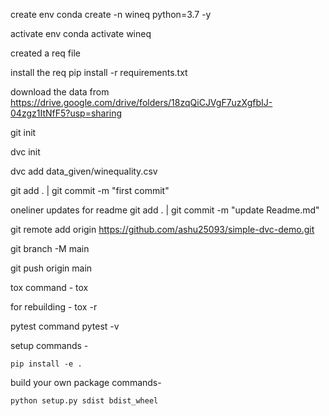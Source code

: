 create env
    conda create -n wineq python=3.7 -y
    
activate env
    conda activate wineq

created a req file

install the req
    pip install -r requirements.txt

download the data from
    https://drive.google.com/drive/folders/18zqQiCJVgF7uzXgfbIJ-04zgz1ItNfF5?usp=sharing

git init

dvc init 

dvc add data_given/winequality.csv

git add . | git commit -m "first commit"

oneliner updates for readme
    git add . | git commit -m "update Readme.md"

git remote add origin https://github.com/ashu25093/simple-dvc-demo.git

git branch -M main

git push origin main

tox command -
    tox

for rebuilding -
    tox -r 

pytest command
    pytest -v

setup commands -

    pip install -e . 

build your own package commands-

    python setup.py sdist bdist_wheel